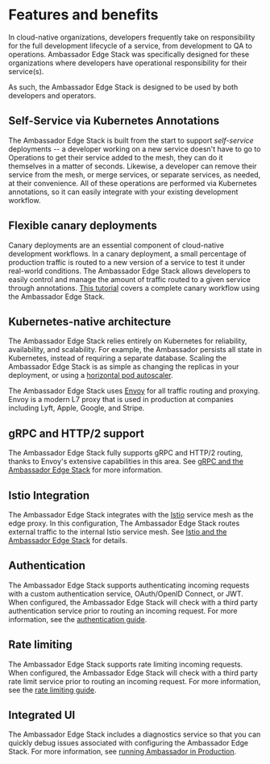 # Features and benefits

In cloud-native organizations, developers frequently take on responsibility for the full development lifecycle of a service, from development to QA to operations. Ambassador Edge Stack was specifically designed for these organizations where developers have operational responsibility for their service(s).

As such, the Ambassador Edge Stack is designed to be used by both developers and operators.

## Self-Service via Kubernetes Annotations

The Ambassador Edge Stack is built from the start to support _self-service_ deployments -- a developer working on a new service doesn't have to go to Operations to get their service added to the mesh, they can do it themselves in a matter of seconds. Likewise, a developer can remove their service from the mesh, or merge services, or separate services, as needed, at their convenience. All of these operations are performed via Kubernetes annotations, so it can easily integrate with your existing development workflow.

## Flexible canary deployments

Canary deployments are an essential component of cloud-native development workflows. In a canary deployment, a small percentage of production traffic is routed to a new version of a service to test it under real-world conditions. The Ambassador Edge Stack allows developers to easily control and manage the amount of traffic routed to a given service through annotations. [This tutorial](https://www.datawire.io/faster/canary-workflow/) covers a complete canary workflow using the Ambassador Edge Stack.

## Kubernetes-native architecture

The Ambassador Edge Stack relies entirely on Kubernetes for reliability, availability, and scalability. For example, the Ambassador persists all state in Kubernetes, instead of requiring a separate database. Scaling the Ambassador Edge Stack is as simple as changing the replicas in your deployment, or using a [horizontal pod autoscaler](https://kubernetes.io/docs/tasks/run-application/horizontal-pod-autoscale/).

The Ambassador Edge Stack uses [Envoy](https://www.envoyproxy.io) for all traffic routing and proxying. Envoy is a modern L7 proxy that is used in production at companies including Lyft, Apple, Google, and Stripe.

## gRPC and HTTP/2 support

The Ambassador Edge Stack fully supports gRPC and HTTP/2 routing, thanks to Envoy's extensive capabilities in this area. See [gRPC and the Ambassador Edge Stack](../../howtos/grpc) for more information.

## Istio Integration

The Ambassador Edge Stack integrates with the [Istio](https://istio.io) service mesh as the edge proxy. In this configuration, The Ambassador Edge Stack routes external traffic to the internal Istio service mesh. See [Istio and the Ambassador Edge Stack](../../howtos/istio) for details.

## Authentication

The Ambassador Edge Stack supports authenticating incoming requests with a custom authentication service, OAuth/OpenID Connect, or JWT. When configured, the Ambassador Edge Stack will check with a third party authentication service prior to routing an incoming request. For more information, see the [authentication guide](../../topics/using/filters/).

## Rate limiting

The Ambassador Edge Stack supports rate limiting incoming requests. When configured, the Ambassador Edge Stack will check with a third party rate limit service prior to routing an incoming request. For more information, see the [rate limiting guide](../../topics/using/rate-limits/).

## Integrated UI

The Ambassador Edge Stack includes a diagnostics service so that you can quickly debug issues associated with configuring the Ambassador Edge Stack. For more information, see [running Ambassador in Production](../../topics/running).
